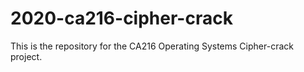 # 2020-ca216-cipher-crack

This is the repository for the CA216 Operating Systems Cipher-crack project.